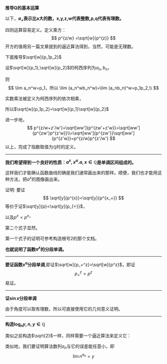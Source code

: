 
**推导Q的基本运算**

以下，**$a_{+}$表示比a大的数，x,y,z,w代表整数,p,q代表有理数。**

四则运算容易定义。定义乘方：
$$
p^{z/w}
=\sqrt[w]{p^{z}}
$$
开方的值用另一篇文章提到的逼近算法得到，当然，可能是无理数。

下面推导$\sqrt[w]{p_1p_2}$

设$\sqrt[w]{p_1},\sqrt[w]{p_2}$的柯西序列为$a_n,b_n$，

则
$$
\lim a_n^w=p_1，所以
\lim (a_n^wb_n^w)=\lim (a_nb_n)^w=p_1p_2,\\ 
$$

实数乘法被定义为柯西序列的依次相乘，

所以$\sqrt[w]{p_1p_2}=\sqrt[w]{p_1}\sqrt[w]{p_2}$

进一步地，
$$
p^{z/w+z'/w'}=\sqrt[ww']{p^{zw'+z'w}}=\sqrt[ww']{p^{zw'}p^{z'w}}\\=\sqrt[ww']{p^{zw'}}\sqrt[ww']{p^{z'w}}=p^{z/w}p^{z'/w'}
$$
以上，完成了指数取值为$\mathbb{Q}$时的定义。


---
**我们希望得到一个良好的性质：$a^x,x^a. a,x\in \mathbb{Q}$是单调区间组成的。**


这样我们才能确认函数曲线的确是我们通常画出来的那样。顺便，我们也才能用这种方法，把$a^x$的图像画出来。





证明:
要证
$$
\sqrt[y]{p^{x}}<\sqrt[y]{p^{x_+}}
$$
等价于证$\sqrt[y]{p}<\sqrt[y]{p_{+}}$，

以及$p^x<p^{x_+}$

第二个式子显然。

第一个式子的证明可参考构造根号2的那个文档。

**也就说明了函数$a^x$的分段单调。**

---
**要证函数$x^{a}$分段单调**,即证$\sqrt[w]{p_+^z}>\sqrt[w]{p^z}$，即证
$$p_+^z>p^z$$
易证。

---
**证$\sin x$分段单调**

由于角度可以取有理数，所以可直接使用它的几何意义证明。

---
**构造$\log_n y,n,y\in\mathbb{Q}$**


类似之前构造$\sqrt{2}$一样，同样需要一个逼近算法来定义它：

类似地，我们要证明算法数列$a_n$与它的误差能任意小，即
$$\lim n^{a_n}=y$$




